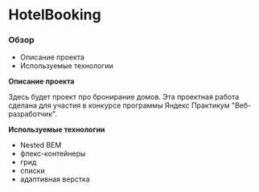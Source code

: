 # HotelBooking

### Обзор
* Описание проекта
* Используемые технологии

**Описание проекта**

Здесь будет проект про бронирание домов. Эта проектная работа сделана для участия в конкурсе программы Яндекс Практикум "Веб-разработчик".


**Используемые технологии**

* Nested BEM
* флекс-контейнеры
* грид
* списки
* адаптивная верстка
